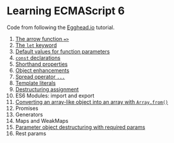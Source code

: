 # Learning ECMAScript 6

Code from following the [Egghead.io](https://egghead.io/courses/learn-es6-ecmascript-2015) tutorial.

1. [The arrow function `=>`](src/scripts/arrow-function.js)
2. [The `let` keyword](src/scripts/let-keyword.js)
3. [Default values for function parameters](src/scripts/default-function-param-values.js)
4. [`const` declarations](src/scripts/const.js) 
5. [Shorthand properties](src/scripts/shorthand-props.js)
6. [Object enhancements](src/scripts/object-enhancements.js)
7. [Spread operator `...`](src/scripts/spread-operator.js)
8. [Template literals](src/scripts/template-literals.js)
9. [Destructuring assignment](src/scripts/destructuring-assignment.js)
10. ES6 Modules: import and export
11. [Converting an array-like object into an array with `Array.from()`](src/scripts/converting-to-array-with-array-from.js)
12. Promises
13. Generators
14. Maps and WeakMaps
15. [Parameter object destructuring with required params](src/scripts/param-obj-destructuring-required-vals.js)
16. Rest params

